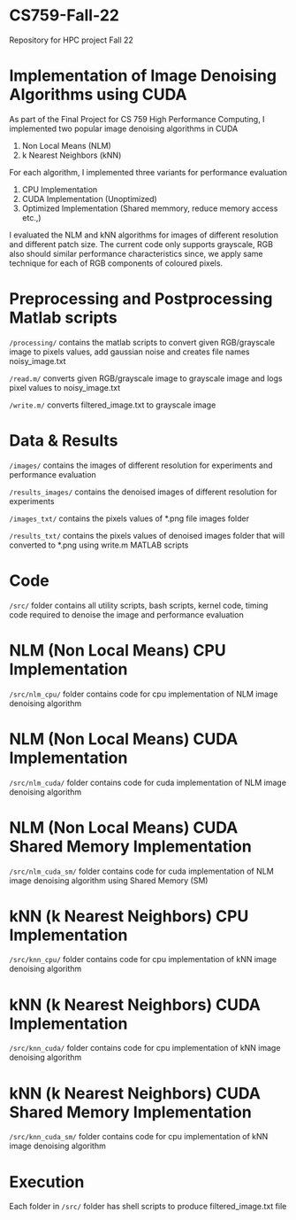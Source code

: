 # CS759-Fall-22
Repository for HPC project Fall 22


# Implementation of Image Denoising Algorithms using CUDA

As part of the Final Project for CS 759 High Performance Computing, I implemented two popular image denoising algorithms in CUDA

   1. Non Local Means (NLM) 
   2. k Nearest Neighbors (kNN)

For each algorithm, I implemented three variants for performance evaluation
   1. CPU Implementation
   2. CUDA Implementation (Unoptimized)
   3. Optimized Implementation (Shared memmory, reduce memory access etc.,)

I evaluated the NLM and kNN algorithms for images of different resolution and different patch size. The current code only supports grayscale, RGB also should similar performance characteristics since, we apply same technique for each of RGB components of coloured pixels.  

# Preprocessing and Postprocessing Matlab scripts

`/processing/` contains the matlab scripts to convert given RGB/grayscale image to pixels values, add gaussian noise and creates file names noisy_image.txt

`/read.m/` converts given RGB/grayscale image to grayscale image and logs pixel values to noisy_image.txt

`/write.m/` converts filtered_image.txt to grayscale image


# Data & Results

`/images/` contains the images of different resolution for experiments and performance evaluation

`/results_images/` contains the denoised images of different resolution for experiments

`/images_txt/` contains the pixels values of *.png file images folder

`/results_txt/` contains the pixels values of denoised images folder that will converted to *.png using write.m MATLAB scripts

# Code

`/src/` folder contains all utility scripts, bash scripts, kernel code, timing code required to denoise the image and performance evaluation

# NLM (Non Local Means) CPU Implementation

`/src/nlm_cpu/` folder contains code for cpu implementation of NLM image denoising algorithm

# NLM (Non Local Means) CUDA Implementation

`/src/nlm_cuda/` folder contains code for cuda implementation of NLM image denoising algorithm

# NLM (Non Local Means) CUDA Shared Memory Implementation

`/src/nlm_cuda_sm/` folder contains code for cuda implementation of NLM image denoising algorithm using Shared Memory (SM)

# kNN (k Nearest Neighbors) CPU Implementation

`/src/knn_cpu/` folder contains code for cpu implementation of kNN image denoising algorithm

# kNN (k Nearest Neighbors) CUDA Implementation

`/src/knn_cuda/` folder contains code for cpu implementation of kNN image denoising algorithm

# kNN (k Nearest Neighbors) CUDA Shared Memory Implementation

`/src/knn_cuda_sm/` folder contains code for cpu implementation of kNN image denoising algorithm


# Execution

Each folder in `/src/` folder has shell scripts to produce filtered_image.txt file










